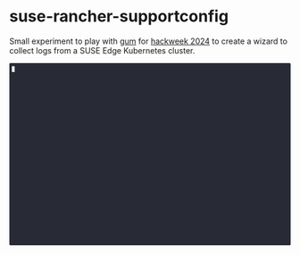 # suse-rancher-supportconfig

Small experiment to play with [gum](https://github.com/charmbracelet/gum) for [hackweek 2024](https://hackweek.opensuse.org/24/projects/suse-rancher-supportconfig) to create a wizard to collect logs from a SUSE Edge Kubernetes cluster.

![demo](./helpers/demo.gif)
